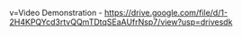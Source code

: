 v=Video Demonstration - https://drive.google.com/file/d/1-2H4KPQYcd3rtvQQmTDtqSEaAUfrNsp7/view?usp=drivesdk
